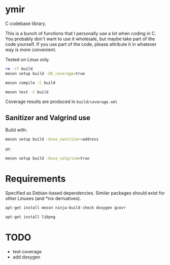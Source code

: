 # ymir

C codebase library.

This is a bunch of functions that I personally use a lot when coding in C.
You probably don't want to use it wholesale, but maybe take part of the code
yourself. If you use part of the code, please attribute it in whatever way
is more convenient.


Tested on Linux only.



```sh
rm -rf build
meson setup build -Db_coverage=true

meson compile -C build

meson test -C build
```

Coverage results are produced in `build/coverage.xml`


## Sanitizer and Valgrind use

Build with:

```sh
meson setup build -Duse_sanitizer=address
```

or:

```sh
meson setup build -Duse_valgrind=true
```


# Requirements

Specified as Debian-based dependencies. Similar packages should exist
for other Linuxes (and *nix derivatives).

```sh
apt-get install meson ninja-build check doxygen gcovr

apt-get install libpng
```

# TODO

- test coverage
- add doxygen

